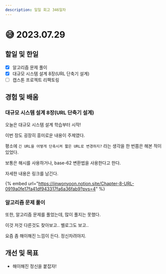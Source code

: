 ```yaml
---
description: 일일 회고 346일차
---
```


# 😅 2023.07.29

## 할일 및 한일&#x20;

* [x] 알고리즘 문제 풀이&#x20;
* [x] 대규모 시스템 설계 8장(URL 단축기 설계)&#x20;
* [ ] 캡스톤 프로젝트 리팩토링&#x20;

## 경험 및 배움&#x20;

### 대규모 시스템 설계 8장(URL 단축기 설계)

오늘은 대규모 시스템 설계 학습부터 시작!

이번 장도 굉장히 흥미로운 내용이 주제였다.

평소에 `긴 URL을 어떻게 단축시켜 짧은 URL로 변경하지?` 라는 생각을 한 번쯤은 해본 적이 있었다.

보통은 해시를 사용하거나, base-62 변환법을 사용한다고 한다.

자세한 내용은 링크를 남긴다.

{% embed url="https://jinwonyoon.notion.site/Chapter-8-URL-0919a0fe17fa41df943317fa6a36fab9?pvs=4" %}

### 알고리즘 문제 풀이&#x20;

또한, 알고리즘 문제를 풀었는데, 많이 풀지는 못했다.

이것 저것 다른것도 찾아보고.. 벨로그도 보고..

요즘 좀 해이해진 느낌이 든다. 정신차려야지.

## 개선 및 목표&#x20;

* 해이해진 정신을 붙잡자!&#x20;
